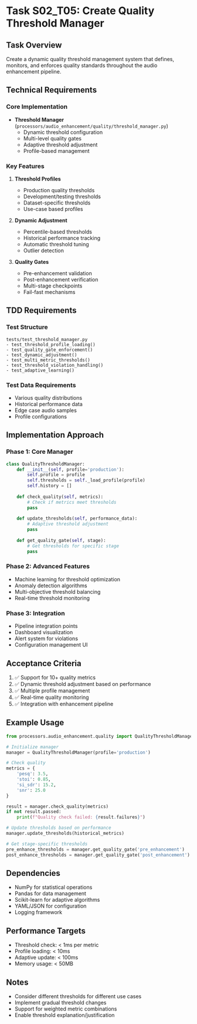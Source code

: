# Task S02_T05: Create Quality Threshold Manager

## Task Overview
Create a dynamic quality threshold management system that defines, monitors, and enforces quality standards throughout the audio enhancement pipeline.

## Technical Requirements

### Core Implementation
- **Threshold Manager** (`processors/audio_enhancement/quality/threshold_manager.py`)
  - Dynamic threshold configuration
  - Multi-level quality gates
  - Adaptive threshold adjustment
  - Profile-based management

### Key Features
1. **Threshold Profiles**
   - Production quality thresholds
   - Development/testing thresholds
   - Dataset-specific thresholds
   - Use-case based profiles

2. **Dynamic Adjustment**
   - Percentile-based thresholds
   - Historical performance tracking
   - Automatic threshold tuning
   - Outlier detection

3. **Quality Gates**
   - Pre-enhancement validation
   - Post-enhancement verification
   - Multi-stage checkpoints
   - Fail-fast mechanisms

## TDD Requirements

### Test Structure
```
tests/test_threshold_manager.py
- test_threshold_profile_loading()
- test_quality_gate_enforcement()
- test_dynamic_adjustment()
- test_multi_metric_thresholds()
- test_threshold_violation_handling()
- test_adaptive_learning()
```

### Test Data Requirements
- Various quality distributions
- Historical performance data
- Edge case audio samples
- Profile configurations

## Implementation Approach

### Phase 1: Core Manager
```python
class QualityThresholdManager:
    def __init__(self, profile='production'):
        self.profile = profile
        self.thresholds = self._load_profile(profile)
        self.history = []
    
    def check_quality(self, metrics):
        # Check if metrics meet thresholds
        pass
    
    def update_thresholds(self, performance_data):
        # Adaptive threshold adjustment
        pass
    
    def get_quality_gate(self, stage):
        # Get thresholds for specific stage
        pass
```

### Phase 2: Advanced Features
- Machine learning for threshold optimization
- Anomaly detection algorithms
- Multi-objective threshold balancing
- Real-time threshold monitoring

### Phase 3: Integration
- Pipeline integration points
- Dashboard visualization
- Alert system for violations
- Configuration management UI

## Acceptance Criteria
1. ✅ Support for 10+ quality metrics
2. ✅ Dynamic threshold adjustment based on performance
3. ✅ Multiple profile management
4. ✅ Real-time quality monitoring
5. ✅ Integration with enhancement pipeline

## Example Usage
```python
from processors.audio_enhancement.quality import QualityThresholdManager

# Initialize manager
manager = QualityThresholdManager(profile='production')

# Check quality
metrics = {
    'pesq': 3.5,
    'stoi': 0.85,
    'si_sdr': 15.2,
    'snr': 25.0
}

result = manager.check_quality(metrics)
if not result.passed:
    print(f"Quality check failed: {result.failures}")

# Update thresholds based on performance
manager.update_thresholds(historical_metrics)

# Get stage-specific thresholds
pre_enhance_thresholds = manager.get_quality_gate('pre_enhancement')
post_enhance_thresholds = manager.get_quality_gate('post_enhancement')
```

## Dependencies
- NumPy for statistical operations
- Pandas for data management
- Scikit-learn for adaptive algorithms
- YAML/JSON for configuration
- Logging framework

## Performance Targets
- Threshold check: < 1ms per metric
- Profile loading: < 10ms
- Adaptive update: < 100ms
- Memory usage: < 50MB

## Notes
- Consider different thresholds for different use cases
- Implement gradual threshold changes
- Support for weighted metric combinations
- Enable threshold explanation/justification